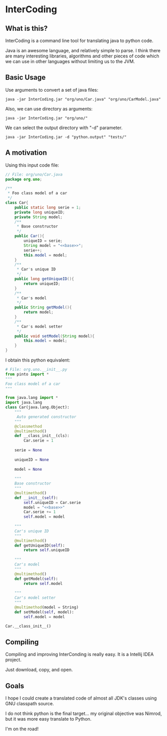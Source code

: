 # InterCoding

## What is this?

InterCoding is a command line tool for translating java to python code.

Java is an awesome language, and relatively simple to parse.
I think there are many interesting libraries, algorithms and other pieces of code
which we can use in other languages without limiting us to the JVM.

## Basic Usage

Use arguments to convert a set of java files:
 
```
java -jar InterCoding.jar "org/uno/Car.java" "org/uno/CarModel.java"
```

Also, we can use directory as arguments:
 
```
java -jar InterCoding.jar "org/uno/"
```

We can select the output directory with "-d" parameter. 

```
java -jar InterCoding.jar -d "python.output" "tests/"
```

## A motivation

Using this input code file:

```java
// File: org/uno/Car.java
package org.uno;

/**
 * Foo class model of a car
 */
class Car{
    public static long serie = 1;
    private long uniqueID;
    private String model;
    /**
     * Base constructor
     */
    public Car(){
        uniqueID = serie;
        String model = "<<base>>";
        serie++;
        this.model = model;
    }
    /**
     * Car's unique ID
     */
    public long getUniqueID(){
        return uniqueID;
    }
    /**
     * Car's model
     */
    public String getModel(){
        return model;
    }
    /**
     * Car's model setter
     */
    public void setModel(String model){
        this.model = model;
    }
} 
```

I obtain this python equivalent:

```python
# File: org.uno.__init__.py
from pinto import *
"""
Foo class model of a car
"""

from java.lang import *
import java.lang
class Car(java.lang.Object):
	"""
	 Auto generated constructor
	"""
	@classmethod
	@multimethod()
	def __class_init__(cls):
		Car.serie = 1
	
	serie = None
	
	uniqueID = None
	
	model = None
	
	"""
	Base constructor
	"""
	@multimethod()
	def __init__(self):
		self.uniqueID = Car.serie
		model = "<<base>>"
		Car.serie += 1
		self.model = model
	
	"""
	Car's unique ID
	"""
	@multimethod()
	def getUniqueID(self):
		return self.uniqueID
	
	"""
	Car's model
	"""
	@multimethod()
	def getModel(self):
		return self.model
	
	"""
	Car's model setter
	"""
	@multimethod(model = String)
	def setModel(self, model):
		self.model = model

Car.__class_init__()
```

## Compiling

Compiling and improving InterConding is really easy. It is a Intellij IDEA project.

Just download, copy, and open.

## Goals

I hope I could create a translated code of almost all JDK's classes using GNU classpath source.

I do not think python is the final target... my original objective was Nimrod,
but it was more easy translate to Python.

I'm on the road!



